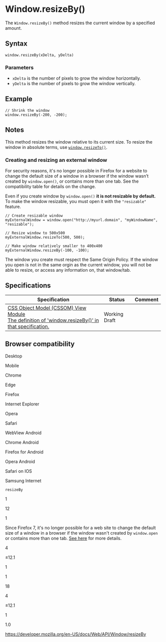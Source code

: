 Window.resizeBy()
=================

The `Window.resizeBy()` method resizes the current window by a specified amount.

Syntax
------

    window.resizeBy(xDelta, yDelta)

### Parameters

-   `xDelta` is the number of pixels to grow the window horizontally.
-   `yDelta` is the number of pixels to grow the window vertically.

Example
-------

    // Shrink the window
    window.resizeBy(-200, -200);

Notes
-----

This method resizes the window relative to its current size. To resize the window in absolute terms, use [`window.resizeTo()`](resizeto).

### Creating and resizing an external window

For security reasons, it's no longer possible in Firefox for a website to change the default size of a window in a browser if the window wasn’t created by `window.open()`, or contains more than one tab. See the compatibility table for details on the change.

Even if you create window by `window.open()` **it is not resizable by default.** To make the window resizable, you must open it with the `"resizable"` feature.

    // Create resizable window
    myExternalWindow = window.open("http://myurl.domain", "myWindowName", "resizable");

    // Resize window to 500x500
    myExternalWindow.resizeTo(500, 500);

    // Make window relatively smaller to 400x400
    myExternalWindow.resizeBy(-100, -100);

The window you create must respect the Same Origin Policy. If the window you open is not in the same orgin as the current window, you will not be able to resize, or access any information on, that window/tab.

Specifications
--------------

<table><thead><tr class="header"><th>Specification</th><th>Status</th><th>Comment</th></tr></thead><tbody><tr class="odd"><td><a href="https://drafts.csswg.org/cssom-view/#dom-window-resizeby">CSS Object Model (CSSOM) View Module<br />
<span class="small">The definition of 'window.resizeBy()' in that specification.</span></a></td><td><span class="spec-wd">Working Draft</span></td><td></td></tr></tbody></table>

Browser compatibility
---------------------

Desktop

Mobile

Chrome

Edge

Firefox

Internet Explorer

Opera

Safari

WebView Android

Chrome Android

Firefox for Android

Opera Android

Safari on IOS

Samsung Internet

`resizeBy`

1

12

1

Since Firefox 7, it's no longer possible for a web site to change the default size of a window in a browser if the window wasn't created by `window.open` or contains more than one tab. [See here](https://bugzil.la/565541#c24) for more details.

4

≤12.1

1

1

18

4

≤12.1

1

1.0

<a href="https://developer.mozilla.org/en-US/docs/Web/API/Window/resizeBy" class="_attribution-link">https://developer.mozilla.org/en-US/docs/Web/API/Window/resizeBy</a>
